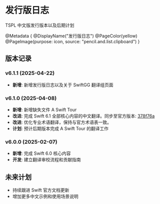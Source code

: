 # 发行版日志

TSPL 中文版发行版本以及后期计划

@Metadata {
    @DisplayName("发行版日志")
    @PageColor(yellow)
    @PageImage(purpose: icon, source: "pencil.and.list.clipboard")
}

## 版本记录

### v6.1.1 (2025-04-22)

- **新增**: 新增发行版日志以及关于 SwiftGG 翻译组页面

### v6.1.0 (2025-04-08)

- **新增**: 新增缺失文件 A Swift Tour
- **改进**: 完成 Swift 6.1 全部核心内容的中文翻译。同步至官方版本: [378f76a](https://github.com/swiftlang/swift-book/commit/378f76a4a0fb29cd72722686f78cb7c097437796])
- **改进**: 优化专业术语翻译，保持与官方术语表一致。
- **计划**: 预计后期版本完成 A Swift Tour 的翻译工作

### v6.0.0 (2025-02-07)

- **新增**: 完成 Swift 6.0 核心内容
- **开发**: 建立翻译审校流程和贡献指南

## 未来计划

- 持续跟进 Swift 官方文档更新
- 增加更多中文示例和使用场景说明